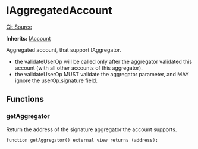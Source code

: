 # IAggregatedAccount
[Git Source](https://github.com/TrueWallet/contracts/blob/843930f01013ad22976a2d653f9d67aaa82d54f4/src/interfaces/IAggregatedAccount.sol)

**Inherits:**
[IAccount](/src/interfaces/IAccount.sol/interface.IAccount.md)

Aggregated account, that support IAggregator.
- the validateUserOp will be called only after the aggregator validated this account (with all other accounts of this aggregator).
- the validateUserOp MUST validate the aggregator parameter, and MAY ignore the userOp.signature field.


## Functions
### getAggregator

Return the address of the signature aggregator the account supports.


```solidity
function getAggregator() external view returns (address);
```

